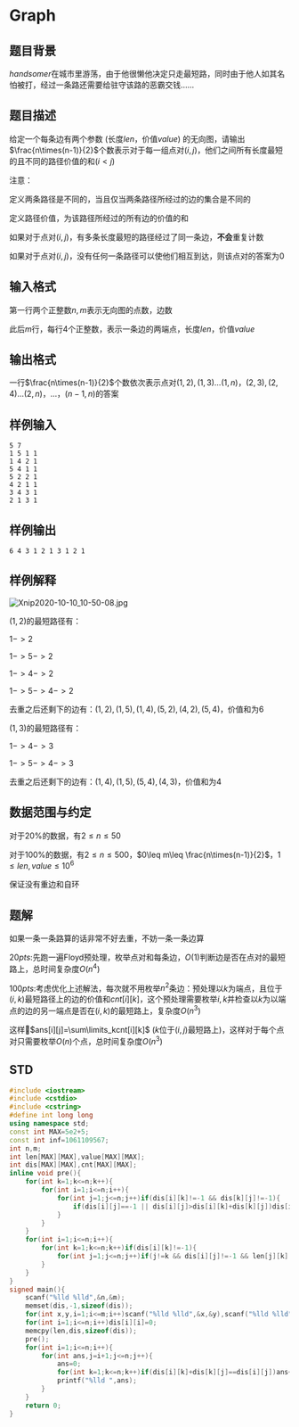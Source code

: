 # Graph

## 题目背景

$handsomer$在城市里游荡，由于他很懒他决定只走最短路，同时由于他人如其名怕被打，经过一条路还需要给驻守该路的恶霸交钱……

## 题目描述

给定一个每条边有两个参数 (长度$len$，价值$value$) 的无向图，请输出$\frac{n\times(n-1)}{2}$个数表示对于每一组点对$(i,j)$，他们之间所有长度最短的且不同的路径价值的和$(i<j)$

注意：

定义两条路径是不同的，当且仅当两条路径所经过的边的集合是不同的

定义路径价值，为该路径所经过的所有边的价值的和

如果对于点对$(i,j)$，有多条长度最短的路径经过了同一条边，**不会**重复计数

如果对于点对$(i,j)$，没有任何一条路径可以使他们相互到达，则该点对的答案为$0$

## 输入格式

第一行两个正整数$n,m$表示无向图的点数，边数

此后$m$行，每行$4$个正整数，表示一条边的两端点，长度$len$，价值$value$

## 输出格式

一行$\frac{n\times(n-1)}{2}$个数依次表示点对$(1,2),(1,3)...(1,n)$，$(2,3),(2,4)...(2,n)$，...，$(n-1,n)$的答案

## 样例输入

```
5 7
1 5 1 1
1 4 2 1
5 4 1 1
5 2 2 1
4 2 1 1
3 4 3 1
2 1 3 1
```

## 样例输出

```
6 4 3 1 2 1 3 1 2 1
```

## 样例解释

![Xnip2020-10-10_10-50-08.jpg](https://i.loli.net/2020/10/10/Ko4x6XWPQinpM1k.jpg)

$(1,2)$的最短路径有：

$1->2$

$1->5->2$

$1->4->2$

$1->5->4->2$

去重之后还剩下的边有：$(1,2),(1,5),(1,4),(5,2),(4,2),(5,4)$，价值和为$6$

$(1,3)$的最短路径有：

$1->4->3$

$1->5->4->3$

去重之后还剩下的边有：$(1,4),(1,5),(5,4),(4,3)$，价值和为$4$

## 数据范围与约定

对于$20\%$的数据，有$2\leq n\leq 50$

对于$100\%$的数据，有$2\leq n\leq 500$，$0\leq m\leq \frac{n\times(n-1)}{2}$，$1\leq len,value\leq 10^6$

保证没有重边和自环

## 题解

如果一条一条路算的话非常不好去重，不妨一条一条边算

$20pts:$先跑一遍Floyd预处理，枚举点对和每条边，$O(1)$判断边是否在点对的最短路上，总时间复杂度$O(n^4)$

$100pts:$考虑优化上述解法，每次就不用枚举$n^2$条边：预处理以$k$为端点，且位于$(i,k)$最短路径上的边的价值和$cnt[i][k]$，这个预处理需要枚举$i,k$并检查以$k$为以端点的边的另一端点是否在$(i,k)$的最短路上，复杂度$O(n^3)$

这样$ans[i][j]=\sum\limits_kcnt[i][k]$ ($k$位于$(i,j)$最短路上)，这样对于每个点对只需要枚举$O(n)$个点，总时间复杂度$O(n^3)$

## STD

```cpp
#include <iostream>
#include <cstdio>
#include <cstring>
#define int long long
using namespace std;
const int MAX=5e2+5;
const int inf=1061109567;
int n,m;
int len[MAX][MAX],value[MAX][MAX];
int dis[MAX][MAX],cnt[MAX][MAX];
inline void pre(){
	for(int k=1;k<=n;k++){
		for(int i=1;i<=n;i++){
			for(int j=1;j<=n;j++)if(dis[i][k]!=-1 && dis[k][j]!=-1){
				if(dis[i][j]==-1 || dis[i][j]>dis[i][k]+dis[k][j])dis[i][j]=dis[i][k]+dis[k][j];
			}
		}
	}
	for(int i=1;i<=n;i++){
		for(int k=1;k<=n;k++)if(dis[i][k]!=-1){
			for(int j=1;j<=n;j++)if(j!=k && dis[i][j]!=-1 && len[j][k]!=-1 && dis[i][j]+len[j][k]==dis[i][k])cnt[i][k]+=value[j][k];
		}
	}
}
signed main(){
	scanf("%lld %lld",&n,&m);
	memset(dis,-1,sizeof(dis));
	for(int x,y,i=1;i<=m;i++)scanf("%lld %lld",&x,&y),scanf("%lld %lld",&dis[x][y],&value[x][y]),dis[y][x]=dis[x][y],value[y][x]=value[x][y];
	for(int i=1;i<=n;i++)dis[i][i]=0;
	memcpy(len,dis,sizeof(dis));
	pre();
	for(int i=1;i<=n;i++){
		for(int ans,j=i+1;j<=n;j++){
			ans=0;
			for(int k=1;k<=n;k++)if(dis[i][k]+dis[k][j]==dis[i][j])ans+=cnt[i][k];
			printf("%lld ",ans);
		}
	}
	return 0;
}
```

